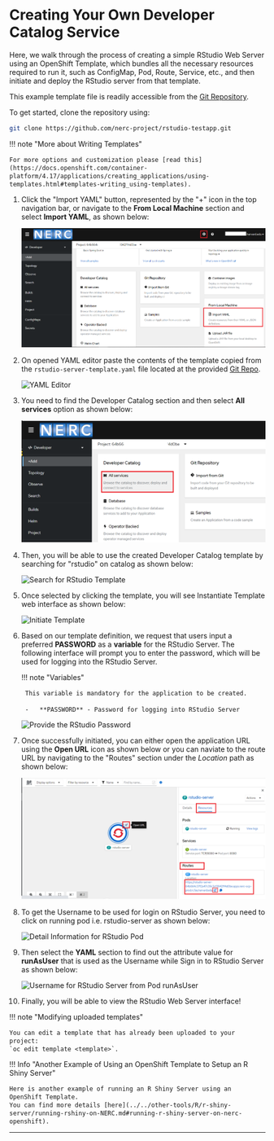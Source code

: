 # Creating Your Own Developer Catalog Service

Here, we walk through the process of creating a simple RStudio Web Server using
an OpenShift Template, which bundles all the necessary resources required to run
it, such as ConfigMap, Pod, Route, Service, etc., and then initiate and deploy
the RStudio server from that template.

This example template file is readily accessible from the
[Git Repository](https://github.com/nerc-project/rstudio-testapp).

To get started, clone the repository using:

```sh
git clone https://github.com/nerc-project/rstudio-testapp.git
```

!!! note "More about Writing Templates"

    For more options and customization please [read this](https://docs.openshift.com/container-platform/4.17/applications/creating_applications/using-templates.html#templates-writing_using-templates).

1. Click the "Import YAML" button, represented by the "+" icon in the top navigation
   bar, or navigate to the **From Local Machine** section and select **Import YAML**,
   as shown below:

    ![Import YAML](images/import-yaml.png)

2. On opened YAML editor paste the contents of the template copied from the
   `rstudio-server-template.yaml` file located at the provided [Git Repo](https://github.com/nerc-project/rstudio-testapp/blob/main/rstudio-server-template.yaml).

    ![YAML Editor](images/import-yaml-content.png)

3. You need to find the Developer Catalog section and then select **All services**
   option as shown below:

    ![Select All Services](images/select-service-catalog.png)

4. Then, you will be able to use the created Developer Catalog template by searching
   for "rstudio" on catalog as shown below:

    ![Search for RStudio Template](images/search-developer-catalog.png)

5. Once selected by clicking the template, you will see Instantiate Template web
   interface as shown below:

    ![Initiate Template](images/initiate-template.png)

6. Based on our template definition, we request that users input a preferred **PASSWORD**
    as a **variable** for the RStudio Server. The following interface will prompt
    you to enter the password, which will be used for logging into the RStudio Server.

    !!! note "Variables"

        This variable is mandatory for the application to be created.

        -   **PASSWORD** - Password for logging into RStudio Server

    ![Provide the RStudio Password](images/provide-password.png)

7. Once successfully initiated, you can either open the application URL using the
   **Open URL** icon as shown below or you can naviate to the route URL by
   navigating to the "Routes" section under the _Location_ path as shown below:

    ![How to get the RStudio Application URL](images/rstudio-server-app-url.png)

8. To get the Username to be used for login on RStudio Server, you need to click
   on running pod i.e. rstudio-server as shown below:

    ![Detail Information for RStudio Pod](images/rstudio-pod-info.png)

9. Then select the **YAML** section to find out the attribute value for **runAsUser**
   that is used as the Username while Sign in to RStudio Server as shown below:

    ![Username for RStudio Server from Pod runAsUser](images/rstudio-server-user-info.png)

10. Finally, you will be able to view the RStudio Web Server interface!

!!! note "Modifying uploaded templates"

    You can edit a template that has already been uploaded to your project:
    `oc edit template <template>`.

!!! Info "Another Example of Using an OpenShift Template to Setup an R Shiny Server"

    Here is another example of running an R Shiny Server using an OpenShift Template.  
    You can find more details [here](../../other-tools/R/r-shiny-server/running-rshiny-on-NERC.md#running-r-shiny-server-on-nerc-openshift).

---
